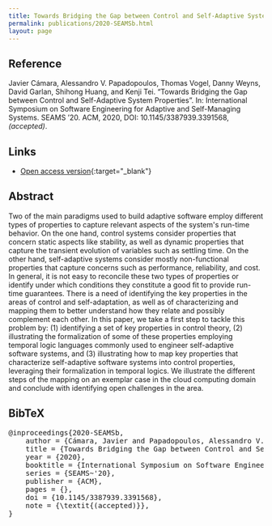```yaml
---
title: Towards Bridging the Gap between Control and Self-Adaptive System Properties
permalink: publications/2020-SEAMSb.html
layout: page
---
```


## Reference
Javier Cámara, Alessandro V. Papadopoulos, Thomas Vogel, Danny Weyns, David Garlan, Shihong Huang, and Kenji Tei. “Towards Bridging the Gap between Control and Self-Adaptive System Properties”. In: International Symposium on Software Engineering for Adaptive and Self-Managing Systems. SEAMS ’20. ACM, 2020, DOI: 10.1145/3387939.3391568, _(accepted)_.

## Links
* [Open access version](https://arxiv.org/abs/2004.11846){:target="_blank"}

## Abstract
Two of the main paradigms used to build adaptive software employ different types of properties to capture relevant aspects of the system's run-time behavior. On the one hand, control systems consider properties that concern static aspects like stability, as well as dynamic properties that capture the transient evolution of variables such as settling time. On the other hand, self-adaptive systems consider mostly non-functional properties that capture concerns such as performance, reliability, and cost. In general, it is not easy to reconcile these two types of properties or identify under which conditions they constitute a good fit to provide run-time guarantees. There is a need of identifying the key properties in the areas of control and self-adaptation, as well as of characterizing and mapping them to better understand how they relate and possibly complement each other. In this paper, we take a first step to tackle this problem by: (1) identifying a set of key properties in control theory, (2) illustrating the formalization of some of these properties employing temporal logic languages commonly used to engineer self-adaptive software systems, and (3) illustrating how to map key properties that characterize self-adaptive software systems into control properties, leveraging their formalization in temporal logics. We illustrate the different steps of the mapping on an exemplar case in the cloud computing domain and conclude with identifying open challenges in the area.

## BibTeX

<div class="bibtex">
<pre>@inproceedings{2020-SEAMSb,
    author = {Cámara, Javier and Papadopoulos, Alessandro V. and Vogel, Thomas and Weyns, Danny and Garlan, David and Huang, Shihong and Tei, Kenji},
    title = {Towards Bridging the Gap between Control and Self-Adaptive System Properties},
    year = {2020},
    booktitle = {International Symposium on Software Engineering for Adaptive and Self-Managing Systems},
    series = {SEAMS~'20},
    publisher = {ACM},
    pages = {},
    doi = {10.1145/3387939.3391568},
    note = {\textit{(accepted)}},
}</pre>
</div>
